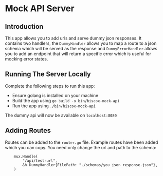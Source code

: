 # Mock API Server

## Introduction
This app allows you to add urls and serve dummy json responses. It contains two handlers, the `DummyHandler` allows you to map a route to a json schema which will be served as the response and `DummyErrorHandler` allows you to add an endpoint that will return a specific error which is useful for mocking error states.

## Running The Server Locally
Complete the following steps to run this app:

* Ensure golang is installed on your machine
* Build the app using `go build -o bin/hiscox-mock-api`
* Run the app using `./bin/hiscox-mock-api`

The dummy api will now be available on `localhost:8080`

## Adding Routes
Routes can be added to the `router.go` file. Example routes have been added which you can copy. You need only change the url and path to the schema:

```golang
	mux.Handle(
		"/api/test-url",
		&h.DummyHandler{FilePath: "./schemas/you_json_response.json"},
	)
```